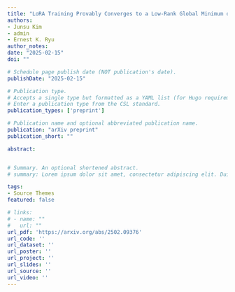 ```yaml
---
title: "LoRA Training Provably Converges to a Low-Rank Global Minimum or It Fails Loudly (But it Probably Won't Fail)"
authors:
- Junsu Kim
- admin
- Ernest K. Ryu
author_notes:
date: "2025-02-15"
doi: ""

# Schedule page publish date (NOT publication's date).
publishDate: "2025-02-15"

# Publication type.
# Accepts a single type but formatted as a YAML list (for Hugo requirements).
# Enter a publication type from the CSL standard.
publication_types: ['preprint']

# Publication name and optional abbreviated publication name.
publication: "arXiv preprint"
publication_short: ""

abstract: 


# Summary. An optional shortened abstract.
# summary: Lorem ipsum dolor sit amet, consectetur adipiscing elit. Duis posuere tellus ac convallis placerat. Proin tincidunt magna sed ex sollicitudin condimentum.

tags:
- Source Themes
featured: false

# links:
# - name: ""
#   url: ""
url_pdf: 'https://arxiv.org/abs/2502.09376'
url_code: ''
url_dataset: ''
url_poster: ''
url_project: ''
url_slides: ''
url_source: ''
url_video: ''
---
```

